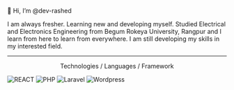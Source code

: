 👋 Hi, I’m @dev-rashed <br>
<div>I am always fresher. Learning new and developing myself. Studied Electrical and Electronics Engineering from Begum Rokeya University, Rangpur and I learn from here to learn from everywhere. I am still developing my skills in my interested field.</div>
<hr>
<p style="text-align:center">Technologies / Languages / Framework</p>

![REACT](https://img.shields.io/badge/React-20232A?style=for-the-badge&logo=react&logoColor=61DAFB)
![PHP](https://img.shields.io/badge/PHP-777BB4?style=for-the-badge&logo=php&logoColor=white)
![Laravel](https://img.shields.io/badge/Laravel-FF2D20?style=for-the-badge&logo=laravel&logoColor=white)
![Wordpress](https://img.shields.io/badge/Wordpress-21759B?style=for-the-badge&logo=wordpress&logoColor=white)
<!---
- Find Me

<a href="https://www.facebook.com/rasheduldev/">![Facebook](https://img.shields.io/badge/Facebook-1877F2?style=for-the-badge&logo=facebook&logoColor=white)</a>
<a href="https://www.linkedin.com/in/dev-rashed/">![LinkedIn](https://img.shields.io/badge/LinkedIn-0077B5?style=for-the-badge&logo=linkedin&logoColor=white)</a>
<a href="https://twitter.com/dev_rashed/">![Twitter](https://img.shields.io/badge/Twitter-1DA1F2?style=for-the-badge&logo=twitter&logoColor=white)</a>

dev-rashed/dev-rashed is a ✨ special ✨ repository because its `README.md` (this file) appears on your GitHub profile.
You can click the Preview link to take a look at your changes.
--->
